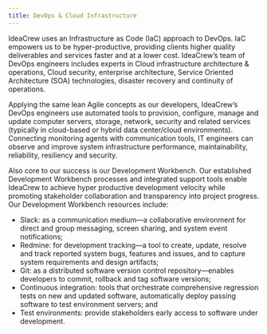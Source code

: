 ```yaml
---
title: DevOps & Cloud Infrastructure
---
```


IdeaCrew uses an Infrastructure as Code (IaC) approach to DevOps. IaC empowers us to be hyper-productive, providing clients higher quality deliverables and services faster and at a lower cost. IdeaCrew’s team of DevOps engineers includes experts in Cloud infrastructure architecture & operations, Cloud security, enterprise architecture, Service Oriented Architecture (SOA) technologies, disaster recovery and continuity of operations.

Applying the same lean Agile concepts as our developers, IdeaCrew’s DevOps engineers use automated tools to provision, configure, manage and update computer servers, storage, network, security and related services (typically in cloud-based or hybrid data center/cloud environments). Connecting monitoring agents with communication tools, IT engineers can observe and improve system infrastructure performance, maintainability, reliability, resiliency and security.

Also core to our success is our Development Workbench. Our established Development Workbench processes and integrated support tools enable IdeaCrew to achieve hyper productive development velocity while promoting stakeholder collaboration and transparency into project progress. Our Development Workbench resources include:

- Slack: as a communication medium—a collaborative environment for direct and group messaging, screen sharing, and system event notifications;
- Redmine: for development tracking—a tool to create, update, resolve and track reported system bugs, features and issues, and to capture system requirements and design artifacts;
- Git: as a distributed software version control repository—enables developers to commit, rollback and tag software versions;
- Continuous integration: tools that orchestrate comprehensive regression tests on new and updated software, automatically deploy passing software to test environment servers; and
- Test environments: provide stakeholders early access to software under development.
